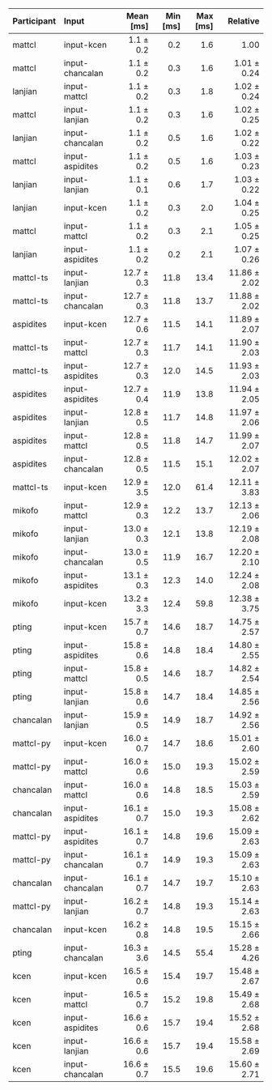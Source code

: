 | Participant | Input | Mean [ms] | Min [ms] | Max [ms] | Relative |
|:---|:---|---:|---:|---:|---:|
| mattcl | input-kcen | 1.1 ± 0.2 | 0.2 | 1.6 | 1.00 |
| mattcl | input-chancalan | 1.1 ± 0.2 | 0.3 | 1.6 | 1.01 ± 0.24 |
| lanjian | input-mattcl | 1.1 ± 0.2 | 0.3 | 1.8 | 1.02 ± 0.24 |
| mattcl | input-lanjian | 1.1 ± 0.2 | 0.3 | 1.6 | 1.02 ± 0.25 |
| lanjian | input-chancalan | 1.1 ± 0.2 | 0.5 | 1.6 | 1.02 ± 0.22 |
| mattcl | input-aspidites | 1.1 ± 0.2 | 0.5 | 1.6 | 1.03 ± 0.23 |
| lanjian | input-lanjian | 1.1 ± 0.1 | 0.6 | 1.7 | 1.03 ± 0.22 |
| lanjian | input-kcen | 1.1 ± 0.2 | 0.3 | 2.0 | 1.04 ± 0.25 |
| mattcl | input-mattcl | 1.1 ± 0.2 | 0.3 | 2.1 | 1.05 ± 0.25 |
| lanjian | input-aspidites | 1.1 ± 0.2 | 0.2 | 2.1 | 1.07 ± 0.26 |
| mattcl-ts | input-lanjian | 12.7 ± 0.3 | 11.8 | 13.4 | 11.86 ± 2.02 |
| mattcl-ts | input-chancalan | 12.7 ± 0.3 | 11.8 | 13.7 | 11.88 ± 2.02 |
| aspidites | input-kcen | 12.7 ± 0.6 | 11.5 | 14.1 | 11.89 ± 2.07 |
| mattcl-ts | input-mattcl | 12.7 ± 0.3 | 11.7 | 14.1 | 11.90 ± 2.03 |
| mattcl-ts | input-aspidites | 12.7 ± 0.3 | 12.0 | 14.5 | 11.93 ± 2.03 |
| aspidites | input-aspidites | 12.7 ± 0.4 | 11.9 | 13.8 | 11.94 ± 2.05 |
| aspidites | input-lanjian | 12.8 ± 0.5 | 11.7 | 14.8 | 11.97 ± 2.06 |
| aspidites | input-mattcl | 12.8 ± 0.5 | 11.8 | 14.7 | 11.99 ± 2.07 |
| aspidites | input-chancalan | 12.8 ± 0.5 | 11.5 | 15.1 | 12.02 ± 2.07 |
| mattcl-ts | input-kcen | 12.9 ± 3.5 | 12.0 | 61.4 | 12.11 ± 3.83 |
| mikofo | input-mattcl | 12.9 ± 0.3 | 12.2 | 13.7 | 12.13 ± 2.06 |
| mikofo | input-lanjian | 13.0 ± 0.3 | 12.1 | 13.8 | 12.19 ± 2.08 |
| mikofo | input-chancalan | 13.0 ± 0.5 | 11.9 | 16.7 | 12.20 ± 2.10 |
| mikofo | input-aspidites | 13.1 ± 0.3 | 12.3 | 14.0 | 12.24 ± 2.08 |
| mikofo | input-kcen | 13.2 ± 3.3 | 12.4 | 59.8 | 12.38 ± 3.75 |
| pting | input-kcen | 15.7 ± 0.7 | 14.6 | 18.7 | 14.75 ± 2.57 |
| pting | input-aspidites | 15.8 ± 0.6 | 14.8 | 18.4 | 14.80 ± 2.55 |
| pting | input-mattcl | 15.8 ± 0.5 | 14.6 | 18.7 | 14.82 ± 2.54 |
| pting | input-lanjian | 15.8 ± 0.6 | 14.7 | 18.4 | 14.85 ± 2.56 |
| chancalan | input-lanjian | 15.9 ± 0.5 | 14.9 | 18.7 | 14.92 ± 2.56 |
| mattcl-py | input-kcen | 16.0 ± 0.7 | 14.7 | 18.6 | 15.01 ± 2.60 |
| mattcl-py | input-mattcl | 16.0 ± 0.6 | 15.0 | 19.3 | 15.02 ± 2.59 |
| chancalan | input-mattcl | 16.0 ± 0.6 | 14.8 | 18.5 | 15.03 ± 2.59 |
| chancalan | input-aspidites | 16.1 ± 0.7 | 15.0 | 19.3 | 15.08 ± 2.62 |
| mattcl-py | input-aspidites | 16.1 ± 0.7 | 14.8 | 19.6 | 15.09 ± 2.63 |
| mattcl-py | input-chancalan | 16.1 ± 0.7 | 14.9 | 19.3 | 15.09 ± 2.63 |
| chancalan | input-chancalan | 16.1 ± 0.7 | 14.7 | 19.7 | 15.10 ± 2.63 |
| mattcl-py | input-lanjian | 16.2 ± 0.7 | 14.8 | 19.3 | 15.14 ± 2.63 |
| chancalan | input-kcen | 16.2 ± 0.8 | 14.8 | 19.5 | 15.15 ± 2.66 |
| pting | input-chancalan | 16.3 ± 3.6 | 14.5 | 55.4 | 15.28 ± 4.26 |
| kcen | input-kcen | 16.5 ± 0.6 | 15.4 | 19.7 | 15.48 ± 2.67 |
| kcen | input-mattcl | 16.5 ± 0.7 | 15.2 | 19.8 | 15.49 ± 2.68 |
| kcen | input-aspidites | 16.6 ± 0.6 | 15.7 | 19.4 | 15.52 ± 2.68 |
| kcen | input-lanjian | 16.6 ± 0.6 | 15.7 | 19.4 | 15.58 ± 2.69 |
| kcen | input-chancalan | 16.6 ± 0.7 | 15.5 | 19.6 | 15.60 ± 2.71 |
